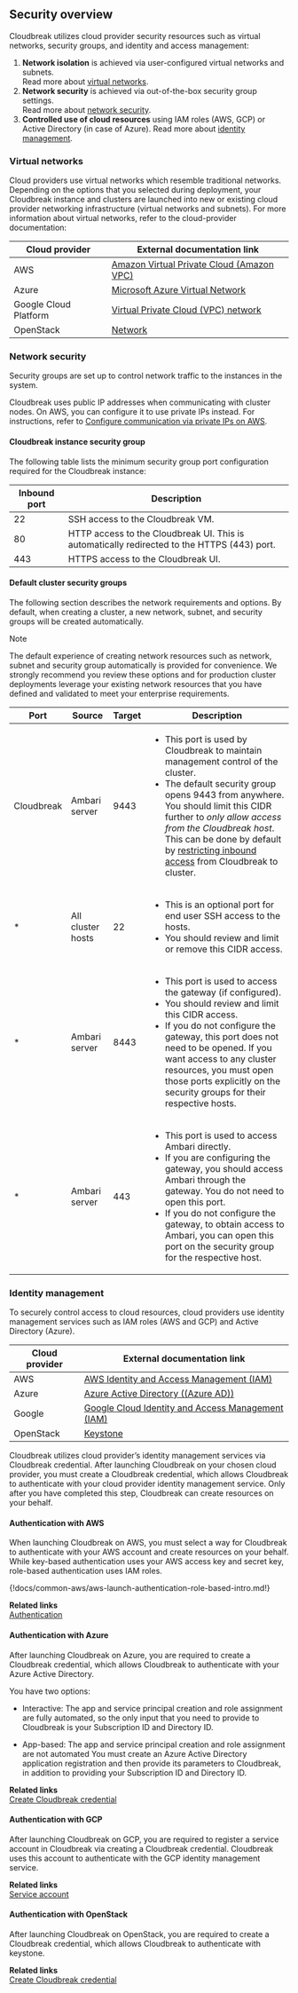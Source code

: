 ## Security overview

Cloudbreak utilizes cloud provider security resources such as virtual networks, security groups, and identity and access management:

1. **Network isolation** is achieved via user-configured virtual networks and subnets.  
    Read more about [virtual networks](#virtual-networks).  
2. **Network security** is achieved via out-of-the-box security group settings.  
    Read more about [network security](#network-security).   
3. **Controlled use of cloud resources** using IAM roles (AWS, GCP) or Active Directory (in case of Azure). 
    Read more about [identity management](#identity-management).    
 

### Virtual networks

Cloud providers use virtual networks which resemble traditional networks. Depending on the options that you selected during deployment, your Cloudbreak instance and clusters are launched into new or existing cloud provider networking infrastructure (virtual networks and subnets). For more information about virtual networks, refer to the cloud-provider documentation:
  
| Cloud provider | External documentation link |
|---|---|
| AWS | [Amazon Virtual Private Cloud (Amazon VPC)](https://aws.amazon.com/documentation/vpc/) |
| Azure | [Microsoft Azure Virtual Network](https://docs.microsoft.com/en-us/azure/virtual-network/virtual-networks-overview) |
| Google Cloud Platform | [Virtual Private Cloud (VPC) network](https://cloud.google.com/compute/docs/vpc/) |
| OpenStack | [Network](https://docs.openstack.org/mitaka/networking-guide/intro-os-networking.html) |


### Network security 

Security groups are set up to control network traffic to the instances in the system.

Cloudbreak uses public IP addresses when communicating with cluster nodes. On AWS, you can configure it to use private IPs instead. For instructions, refer to [Configure communication via private IPs on AWS](trouble-cluster.md#configure-communication-via-private-ips-on-aws).  

#### Cloudbreak instance security group

The following table lists the minimum security group port configuration required for the Cloudbreak instance:

| Inbound port | Description |
|---|---|
| 22 | SSH access to the Cloudbreak VM. |
| 80 | HTTP access to the Cloudbreak UI. This is automatically redirected to the HTTPS (443) port. |
| 443 | HTTPS access to the Cloudbreak UI. |

#### Default cluster security groups 

The following section describes the network requirements and options. By default, when creating a cluster, a new network, subnet, and security groups will be created automatically.

<div class="note">
    <p class="first admonition-title">Note</p>
    <p class="last">The default experience of creating network resources such as network, subnet and security group automatically is provided for convenience. We strongly recommend you review these options and for production cluster deployments leverage your existing network resources that you have defined and validated to meet your enterprise requirements. </p>
</div>

| Port | Source | Target | Description |
|---|---|---|---|
| Cloudbreak | Ambari server | 9443  | <ul><li>This port is used by Cloudbreak to maintain management control of the cluster.</li><li>The default security group opens 9443 from anywhere. You should limit this CIDR further to *only allow access from the Cloudbreak host*. This can be done by default by [restricting inbound access](security-cb-inbound.md) from Cloudbreak to cluster.</li><ul>|
| * | All cluster hosts | 22 | <ul><li>This is an optional port for end user SSH access to the hosts.</li><li>You should review and limit or remove this CIDR access.</li><ul>|
| * | Ambari server | 8443  | <ul><li>This port is used to access the gateway (if configured).</li><li>You should review and limit this CIDR access.</li><li>If you do not configure the gateway, this port does not need to be opened. If you want access to any cluster resources, you must open those ports explicitly on the security groups for their respective hosts.</li><ul> |
| * | Ambari server | 443  | <ul><li>This port is used to access Ambari directly.</li><li>If you are configuring the gateway, you should access Ambari through the gateway. You do not need to open this port.</li><li>If you do not configure the gateway, to obtain access to Ambari, you can open this port on the security group for the respective host.</li><ul> |


### Identity management

To securely control access to cloud resources, cloud providers use identity management services such as IAM roles (AWS and GCP) and Active Directory (Azure). 

| Cloud provider | External documentation link | 
|---|---|
| AWS | [AWS Identity and Access Management (IAM)](http://docs.aws.amazon.com/IAM/latest/UserGuide/introduction.html) |
| Azure | [Azure Active Directory ((Azure AD))](https://docs.microsoft.com/en-us/azure/active-directory/active-directory-whatis) | 
| Google | [Google Cloud Identity and Access Management (IAM)](https://cloud.google.com/iam/docs/overview) | 
| OpenStack | [Keystone](https://docs.openstack.org/keystone/pike/) |

Cloudbreak utilizes cloud provider’s identity management services via Cloudbreak credential. After launching Cloudbreak on your chosen cloud provider, you must create a Cloudbreak credential, which allows Cloudbreak to authenticate with your cloud provider identity management service. Only after you have completed this step, Cloudbreak can create resources on your behalf. 


#### Authentication with AWS

When launching Cloudbreak on AWS, you must select a way for Cloudbreak to authenticate with your AWS account and create resources on your behalf. While key-based authentication uses your AWS access key and secret key, role-based authentication uses IAM roles.

{!docs/common-aws/aws-launch-authentication-role-based-intro.md!}

**Related links**  
[Authentication](aws-pre.md#authentication)  


#### Authentication with Azure

After launching Cloudbreak on Azure, you are required to create a Cloudbreak credential, which allows Cloudbreak to authenticate with your Azure Active Directory. 

You have two options:

* Interactive: The app and service principal creation and role assignment are fully automated, so the only input that you need to provide to Cloudbreak is your Subscription ID and Directory ID. 

* App-based: The app and service principal creation and role assignment are not automated You must create an Azure Active Directory application registration and then provide its parameters to Cloudbreak, in addition to providing your Subscription ID and Directory ID. 

**Related links**  
[Create Cloudbreak credential](azure-launch.md#create-cloudbreak-credential)  


#### Authentication with GCP

After launching Cloudbreak on GCP, you are required to register a service account in Cloudbreak via creating a Cloudbreak credential. Cloudbreak uses this account to authenticate with the GCP identity management service.

**Related links**  
[Service account](gcp-pre.md#service-account)  


#### Authentication with OpenStack 

After launching Cloudbreak on OpenStack, you are required to create a Cloudbreak credential, which allows Cloudbreak to authenticate with keystone. 


**Related links**  
[Create Cloudbreak credential](os-launch.md#create-cloudbreak-credential)  
